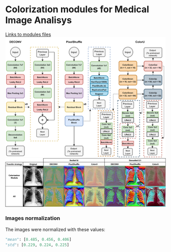 # Colorization modules for Medical Image Analisys
[Links to modules files](https://github.com/MalumaDev/ColorizationModules/blob/master/README_FILES.md)
![Modules](/images/MODULES.png)
![Output](/images/paper_images.jpg)
### Images normalization
The images were normalized with these values:

```python
"mean": [0.485, 0.456, 0.406]
"std": [0.229, 0.224, 0.225]
```
